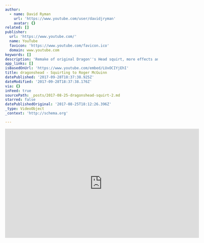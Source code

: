```yaml
---
author:
  - name: David Ryman
    url: 'https://www.youtube.com/user/davidjryman'
    avatar: {}
related: []
publisher:
  url: 'https://www.youtube.com/'
  name: YouTube
  favicon: 'https://www.youtube.com/favicon.ico'
  domain: www.youtube.com
keywords: []
description: 'Remake of original Dragon''s Head squirt, more effects and titles.'
app_links: []
isBasedOnUrl: 'https://www.youtube.com/embed/LUxOCIYjEhI'
title: dragonshead - Squirting to Roger McGuinn
datePublished: '2017-09-28T18:37:38.925Z'
dateModified: '2017-09-28T18:37:38.176Z'
via: {}
inFeed: true
sourcePath: _posts/2017-08-25-dragonshead-squirt-2.md
starred: false
datePublishedOriginal: '2017-08-25T18:12:26.396Z'
_type: VideoObject
_context: 'http://schema.org'

---
```

<iframe src="https://cdn.embedly.com/widgets/media.html?src=https%3A%2F%2Fwww.youtube.com%2Fembed%2FLUxOCIYjEhI%3Ffeature%3Doembed&amp;url=http%3A%2F%2Fwww.youtube.com%2Fwatch%3Fv%3DLUxOCIYjEhI&amp;image=https%3A%2F%2Fi.ytimg.com%2Fvi%2FLUxOCIYjEhI%2Fhqdefault.jpg&amp;key=a715cf41cc93453ca338d350cd26f87b&amp;type=text%2Fhtml&amp;schema=youtube" width="640" height="360" scrolling="no" frameborder="0" allowfullscreen="" style=""></iframe>